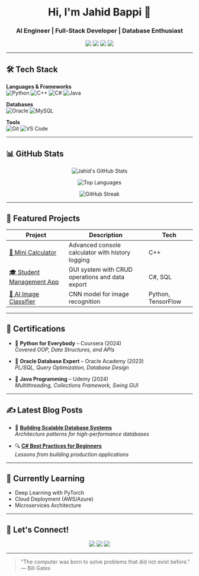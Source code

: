 <h1 align="center">Hi, I'm Jahid Bappi 👋</h1>
<h3 align="center">AI Engineer | Full-Stack Developer | Database Enthusiast</h3>

<p align="center">
  <a href="https://github.com/jahidbappi"><img src="https://img.shields.io/badge/GitHub-100000?style=for-the-badge&logo=github&logoColor=white" /></a>
  <a href="https://linkedin.com/in/jahidbappi"><img src="https://img.shields.io/badge/LinkedIn-0A66C2?style=for-the-badge&logo=linkedin&logoColor=white" /></a>
  <a href="mailto:jahidcric2000@email.com"><img src="https://img.shields.io/badge/Email-D14836?style=for-the-badge&logo=gmail&logoColor=white" /></a>
  <a href="https://medium.com/@jahidcric2000"><img src="https://img.shields.io/badge/Blog-12100E?style=for-the-badge&logo=medium&logoColor=white" /></a>
</p>

---

## 🛠️ Tech Stack

**Languages & Frameworks**  
![Python](https://img.shields.io/badge/Python-3776AB?style=flat&logo=python&logoColor=white)
![C++](https://img.shields.io/badge/C++-00599C?style=flat&logo=c%2B%2B&logoColor=white)
![C#](https://img.shields.io/badge/C%23-239120?style=flat&logo=c-sharp&logoColor=white)
![Java](https://img.shields.io/badge/Java-007396?style=flat&logo=java&logoColor=white)

**Databases**  
![Oracle](https://img.shields.io/badge/Oracle-F80000?style=flat&logo=oracle&logoColor=white)
![MySQL](https://img.shields.io/badge/MySQL-4479A1?style=flat&logo=mysql&logoColor=white)

**Tools**  
![Git](https://img.shields.io/badge/Git-F05032?style=flat&logo=git&logoColor=white)
![VS Code](https://img.shields.io/badge/VS_Code-007ACC?style=flat&logo=visual-studio-code&logoColor=white)

---

## 📊 GitHub Stats

<div align="center">
  
  ![Jahid's GitHub Stats](https://github-readme-stats.vercel.app/api?username=jahidbappi&show_icons=true&theme=radical&hide_border=true)
  
  ![Top Languages](https://github-readme-stats.vercel.app/api/top-langs/?username=jahidbappi&layout=compact&theme=radical&hide_border=true)
  
  ![GitHub Streak](https://streak-stats.demolab.com/?user=jahidbappi&theme=radical&hide_border=true)
</div>

---

## 🚀 Featured Projects

| Project | Description | Tech |
|---------|-------------|------|
| [🧮 Mini Calculator](https://github.com/jahidbappi/mini-calculator) | Advanced console calculator with history logging | C++ |
| [🎓 Student Management App](https://github.com/jahidbappi/student-management-app) | GUI system with CRUD operations and data export | C#, SQL |
| [🤖 AI Image Classifier](https://github.com/jahidbappi/ai-image-classifier) | CNN model for image recognition | Python, TensorFlow |

---

## 📜 Certifications

- 🥇 **Python for Everybody** – Coursera (2024)  
  *Covered OOP, Data Structures, and APIs*
  
- 🥈 **Oracle Database Expert** – Oracle Academy (2023)  
  *PL/SQL, Query Optimization, Database Design*
  
- 🥉 **Java Programming** – Udemy (2024)  
  *Multithreading, Collections Framework, Swing GUI*

---

## ✍️ Latest Blog Posts

- 📝 **[Building Scalable Database Systems](https://medium.com/@jahidbappi/database-design-patterns)**  
  *Architecture patterns for high-performance databases*

- 🔍 **[C# Best Practices for Beginners](https://medium.com/@jahidbappi/csharp-tips)**  
  *Lessons from building production applications*
---

## 🎯 Currently Learning

- Deep Learning with PyTorch
- Cloud Deployment (AWS/Azure)
- Microservices Architecture

---

## 💬 Let's Connect!

<p align="center">
  <a href="https://linkedin.com/in/jahidbappi"><img src="https://img.shields.io/badge/LinkedIn-0A66C2?style=for-the-badge&logo=linkedin&logoColor=white" /></a>
  <a href="mailto:jahidbappi@email.com"><img src="https://img.shields.io/badge/Email-D14836?style=for-the-badge&logo=gmail&logoColor=white" /></a>
  <a href="https://twitter.com/jahidbappi"><img src="https://img.shields.io/badge/Twitter-1DA1F2?style=for-the-badge&logo=twitter&logoColor=white" /></a>
</p>

---

> "The computer was born to solve problems that did not exist before." — Bill Gates
